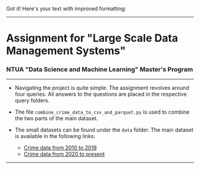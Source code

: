 Got it! Here's your text with improved formatting:

---

# Assignment for "Large Scale Data Management Systems"

### NTUA "Data Science and Machine Learning" Master's Program

---


- Navigating the project is quite simple. The assignment revolves around four queries. All answers to the questions are placed in the respective query folders.


- The file `combine_crime_data_to_csv_and_parquet.py` is used to combine the two parts of the main dataset.

- The small datasets can be found under the `data` folder. The main dataset is available in the following links:
  - [Crime data from 2010 to 2019](https://data.lacity.org/api/views/63jg-8b9z/rows.csv?accessType=DOWNLOAD)
  - [Crime data from 2020 to present](https://data.lacity.org/api/views/2nrs-mtv8/rows.csv?accessType=DOWNLOAD)



---